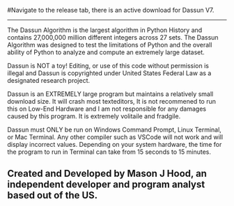 #Navigate to the release tab, there is an active download for Dassun V7. 
______________________________________________________________________________________________________________________________________________________

The Dassun Algorithm is the largest algorithm in Python History and contains 27,000,000 million different integers across 27 sets. The Dassun Algorithm
was designed to test the limitations of Python and the overall ability of Python to analyze and compute an extremely large dataset.

Dassun is NOT a toy! Editing, or use of this code without permission is illegal and Dassun is copyrighted under United States Federal Law as a designated
research project. 

Dassun is an EXTREMELY large program but maintains a relatively small download size. It will crash most texteditors, It is not recommened to run this on 
Low-End Hardware and I am not responsible for any damages caused by this program. It is extremely volitaile and fradgile. 

Dassun must ONLY be run on Windows Command Prompt, Linux Terminal, or Mac Terminal. Any other compiler such as VSCode will not work and will display
incorrect values. Depending on your system hardware, the time for the program to run in Terminal can take from 15 seconds to 15 minutes.



## Created and Developed by Mason J Hood, an independent developer and program analyst based out of the US.
